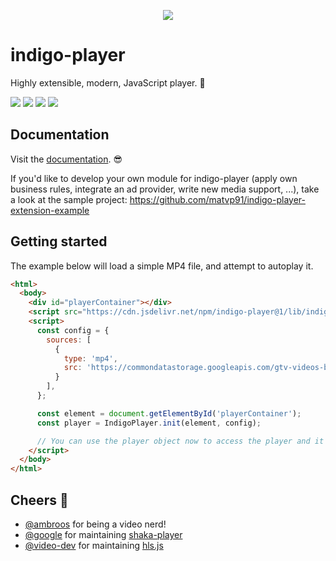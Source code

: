 <p align="center">
  <a href="https://github.com/matvp91/indigo-player">
    <img align="center" src="https://raw.githubusercontent.com/matvp91/indigo-player/master/docs/indigo-player.png">
  </a>
</p>

# indigo-player

Highly extensible, modern, JavaScript player. 👊

[![](https://img.shields.io/npm/v/indigo-player.svg)](https://www.npmjs.com/package/indigo-player)
[![](https://img.shields.io/github/license/matvp91/indigo-player.svg)](https://github.com/matvp91/indigo-player)
[![](https://img.shields.io/snyk/vulnerabilities/github/matvp91/indigo-player.svg)](https://github.com/matvp91/indigo-player)
[![](https://img.shields.io/npm/types/indigo-player.svg)](https://www.npmjs.com/package/indigo-player)

## Documentation

Visit the [documentation](https://matvp91.github.io/indigo-player). 😎

If you'd like to develop your own module for indigo-player (apply own business rules, integrate an ad provider, write new media support, ...), take a look at the sample project: https://github.com/matvp91/indigo-player-extension-example

## Getting started

The example below will load a simple MP4 file, and attempt to autoplay it.

```html
<html>
  <body>
    <div id="playerContainer"></div>
    <script src="https://cdn.jsdelivr.net/npm/indigo-player@1/lib/indigo-player.js"></script>
    <script>
      const config = {
        sources: [
          {
            type: 'mp4',
            src: 'https://commondatastorage.googleapis.com/gtv-videos-bucket/sample/BigBuckBunny.mp4',
          }
        ],
      };

      const element = document.getElementById('playerContainer');
      const player = IndigoPlayer.init(element, config);

      // You can use the player object now to access the player and it's methods (play, pause, ...)
    </script>
  </body>
</html>
```

## Cheers 🍺
* [@ambroos](https://github.com/ambroos) for being a video nerd!
* [@google](https://github.com/google) for maintaining [shaka-player](https://github.com/google/shaka-player)
* [@video-dev](https://github.com/video-dev) for maintaining [hls.js](https://github.com/video-dev/hls.js/)
